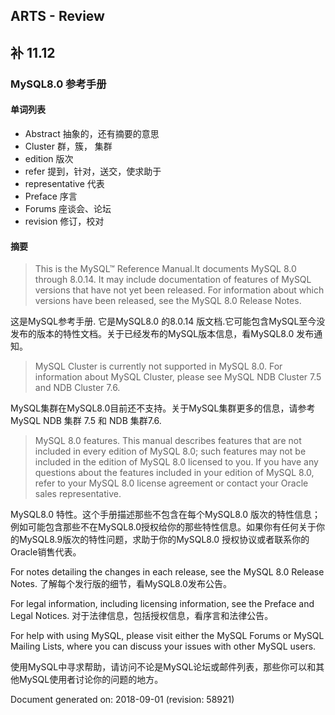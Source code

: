 ## ARTS - Review
## 补 11.12
### MySQL8.0 参考手册
#### 单词列表
* Abstract 抽象的，还有摘要的意思
* Cluster 群，簇，  集群
* edition 版次
* refer 提到，针对，送交，使求助于
* representative 代表
* Preface 序言
* Forums 座谈会、论坛
* revision 修订，校对

#### 摘要

> This is the MySQL™ Reference Manual.It documents MySQL 8.0 through 8.0.14. It may include documentation of features of MySQL versions that have not yet been released. For information about which 
versions have been released, see the MySQL 8.0 Release Notes.

这是MySQL参考手册. 它是MySQL8.0 的8.0.14 版文档.它可能包含MySQL至今没发布的版本的特性文档。关于已经发布的MySQL版本信息，看MySQL8.0 发布通知。


> MySQL Cluster is currently not supported in MySQL 8.0. For information about MySQL Cluster, please see MySQL NDB Cluster 7.5 and NDB Cluster 7.6.
> 
MySQL集群在MySQL8.0目前还不支持。关于MySQL集群更多的信息，请参考 MySQL NDB 集群 7.5 和 NDB 集群7.6.


> MySQL 8.0 features.  This manual describes features that are not included in every edition of MySQL 8.0; such features may not be included in the edition of MySQL 8.0 licensed to you. If you have any questions about the features included in your edition of MySQL 8.0, refer to your MySQL 8.0 license agreement or contact your Oracle sales representative.
> 
MySQL8.0 特性。这个手册描述那些不包含在每个MySQL8.0 版次的特性信息；例如可能包含那些不在MySQL8.0授权给你的那些特性信息。如果你有任何关于你的MySQL8.9版次的特性问题，求助于你的MySQL8.0 授权协议或者联系你的Oracle销售代表。

For notes detailing the changes in each release, see the MySQL 8.0 Release Notes.
了解每个发行版的细节，看MySQL8.0发布公告。

For legal information, including licensing information, see the Preface and Legal Notices.
对于法律信息，包括授权信息，看序言和法律公告。

For help with using MySQL, please visit either the MySQL Forums or MySQL Mailing Lists, where you can discuss your issues with other MySQL users.

使用MySQL中寻求帮助，请访问不论是MySQL论坛或邮件列表，那些你可以和其他MySQL使用者讨论你的问题的地方。

Document generated on: 2018-09-01 (revision: 58921)
